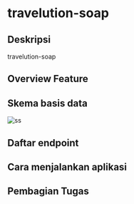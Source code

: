 # travelution-soap

## Deskripsi
travelution-soap

## Overview Feature

## Skema basis data
![ss](screenshots/20221202102026.png)

## Daftar endpoint

## Cara menjalankan aplikasi

## Pembagian Tugas

